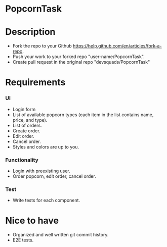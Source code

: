 # PopcornTask


# Description
- Fork the repo to your Github https://help.github.com/en/articles/fork-a-repo.
- Push your work to your forked repo "user-name/PopcornTask".
- Create pull request in the original repo "devsquads/PopcornTask"

# Requirements
### UI
- Login form
- List of available popcorn types (each item in the list contains name, price, and type).
- List of orders.
- Create order.
- Edit order.
- Cancel order.
- Styles and colors are up to you.
### Functionality
- Login with preexisting user.
- Order popcorn, edit order, cancel order.
### Test
- Write tests for each component.
# Nice to have
- Organized and well written git commit history.
- E2E tests.
